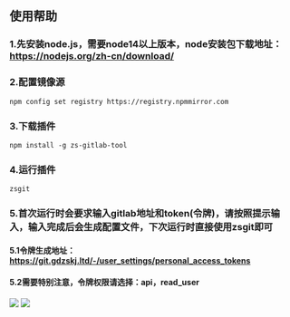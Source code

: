 ## 使用帮助
### 1.先安装node.js，需要node14以上版本，node安装包下载地址：https://nodejs.org/zh-cn/download/  
### 2.配置镜像源
```
npm config set registry https://registry.npmmirror.com
```
### 3.下载插件
```
npm install -g zs-gitlab-tool
```
### 4.运行插件
```
zsgit
```
### 5.首次运行时会要求输入gitlab地址和token(令牌)，请按照提示输入，输入完成后会生成配置文件，下次运行时直接使用zsgit即可
#### 5.1令牌生成地址：https://git.gdzskj.ltd/-/user_settings/personal_access_tokens
#### 5.2需要特别注意，令牌权限请选择：api，read_user
![](https://images.gdzskj.tech/uvzmdu526B.jpg)
![](https://images.gdzskj.tech/uvzmdwg1Pe.jpg)
